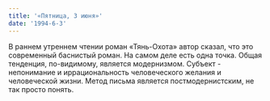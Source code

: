 ```yaml
---
title: '«Пятница, 3 июня»'
date: '1994-6-3'
---
```


В раннем утреннем чтении роман «Тянь-Охота» автор сказал, что это современный баснистый роман. На самом деле есть одна точка. Общая тенденция, по-видимому, является модернизмом. Субъект - непонимание и иррациональность человеческого желания и человеческой жизни. Метод письма является постмодернистским, не так просто понять.

